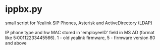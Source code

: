 # ippbx.py
small script for Yealink SIP Phones, Asterisk and ActiveDirectory (LDAP)


IP phone type and hw MAC stored in 'employeeID' field in MS AD (format like 5:00112233445566). 1 - old yealink firmware, 5 - firmware version 80 and above
